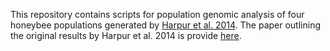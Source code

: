 This repository contains scripts for population genomic analysis of four honeybee populations generated by [Harpur et al. 2014](https://www.ncbi.nlm.nih.gov/Traces/study/?acc=SRP029219).  The paper outlining the original results by Harpur et al. 2014 is provide [here](https://www.pnas.org/content/111/7/2614).  
